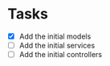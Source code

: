 # Tasks
- [x] Add the initial models
- [ ] Add the initial services
- [ ] Add the initial controllers